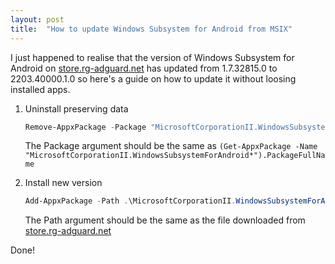 ```yaml
---
layout: post
title:  "How to update Windows Subsystem for Android from MSIX"
---
```


I just happened to realise that the version of Windows Subsystem for Android on [store.rg-adguard.net](https://store.rg-adguard.net/) has updated from 1.7.32815.0 to 2203.40000.1.0 so here's a guide on how to update it without loosing installed apps.

1. Uninstall preserving data

	```powershell
	Remove-AppxPackage -Package "MicrosoftCorporationII.WindowsSubsystemForAndroid_1.7.32815.0_x64__8wekyb3d8bbwe" -PreserveApplicationData
	```
	
	The Package argument should be the same as `(Get-AppxPackage -Name "MicrosoftCorporationII.WindowsSubsystemForAndroid*").PackageFullName`

2. Install new version

	```powershell
	Add-AppxPackage -Path .\MicrosoftCorporationII.WindowsSubsystemForAndroid_2203.40000.1.0_neutral_~_8wekyb3d8bbwe.Msixbundle
	```
	
	The Path argument should be the same as the file downloaded from [store.rg-adguard.net](https://store.rg-adguard.net/)

Done!
